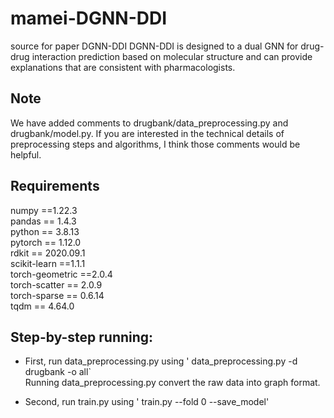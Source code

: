 # mamei-DGNN-DDI
source for paper DGNN-DDI
DGNN-DDI is designed to a dual GNN for drug-drug interaction prediction based on molecular structure  and can provide explanations that are consistent with pharmacologists.
## Note
We have added comments to drugbank/data_preprocessing.py and drugbank/model.py. If you are interested in the technical details of preprocessing steps and algorithms, I think those comments would be helpful. 
## Requirements  
numpy ==1.22.3          
pandas  == 1.4.3           
python  == 3.8.13             
pytorch   == 1.12.0           
rdkit   == 2020.09.1     
scikit-learn  ==1.1.1                   
torch-geometric ==2.0.4                   
torch-scatter == 2.0.9                  
torch-sparse == 0.6.14                 
tqdm  ==   4.64.0  
## Step-by-step running:  

- First,  run data_preprocessing.py using  ' data_preprocessing.py -d drugbank -o all`  
  Running data_preprocessing.py convert the raw data into graph format.

- Second, run train.py using  ' train.py --fold 0 --save_model' 
